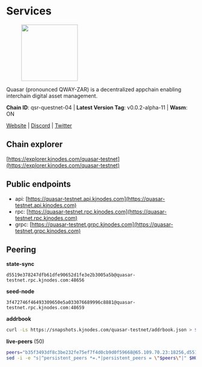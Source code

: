 # Services

<figure><img src="https://raw.githubusercontent.com/kj89/testnet_manuals/main/pingpub/logos/quasar.png" width="150" alt=""><figcaption></figcaption></figure>

Quasar (pronounced QWAY-ZAR) is a decentralized  appchain enabling interchain digital asset management.

**Chain ID**: qsr-questnet-04 | **Latest Version Tag**: v0.0.2-alpha-11 | **Wasm**: ON

[Website](https://www.quasar.fi) | [Discord](https://discord.gg/quasarfi) | [Twitter](https://twitter.com/QuasarFi)




## Chain explorer
[https://explorer.kjnodes.com/quasar-testnet](https://explorer.kjnodes.com/quasar-testnet)

## Public endpoints

* api: [https://quasar-testnet.api.kjnodes.com](https://quasar-testnet.api.kjnodes.com)
* rpc: [https://quasar-testnet.rpc.kjnodes.com](https://quasar-testnet.rpc.kjnodes.com)
* grpc: [https://quasar-testnet.grpc.kjnodes.com](https://quasar-testnet.grpc.kjnodes.com)

## Peering

**state-sync**

```text
d5519e378247dfb61dfe90652d1fe3e2b3005a5b@quasar-testnet.rpc.kjnodes.com:48656
```

**seed-node**

```text
3f472746f46493309650e5a033076689996c8881@quasar-testnet.rpc.kjnodes.com:48659
```

**addrbook**
```bash
curl -Ls https://snapshots.kjnodes.com/quasar-testnet/addrbook.json > $HOME/.quasarnode/config/addrbook.json
```

**live-peers** (50)
```bash
peers="b35f3493df8c3be232fe75ef7f4d0cb9d0f59668@65.109.70.23:18256,d5519e378247dfb61dfe90652d1fe3e2b3005a5b@65.109.68.190:48656,b1197bd0946b3d2d462fcc7548a79e87101d2389@65.108.141.109:38656,fdc1babb7ad4d97a911d32b0545220c8ceca57a8@128.199.8.206:53656,1ed6f367514879537e4afe252370f13d5e52cc4a@129.226.213.177:26656,e748c2f56ff0bdb2851ac8d5b2266a1da3b67de2@43.156.71.46:26656,e7e860a85535652b6f258b151c8efe7f3ad3c491@129.226.217.172:26656,2ac7109fdc59930fc92d21fc67a3b016c43c426e@43.156.79.54:26656,e339401b40f12aaf9efca323214040f51f3ff4b6@65.109.87.135:18656,0326f126f2411d489e1ab16ee36df170b67c24d3@43.159.61.214:26656,91e0c99770db7b8cf7e6e3f8685f0eb5c65cdc04@161.97.160.209:26656,68978b7482fc525ce40b4e7db1a9404e1909446f@65.109.85.221:8090,afe36fbeec84fd13419ae15a03d961f0b3e219d0@43.156.121.227:26656,94a6851042bba8e0ab2d05b4cf08cdce8dab8eec@95.217.109.155:29656,61d549d1b620ddf025adad7ff99378dd1298a167@43.159.54.194:26656,966acc999443bae0857604a9fce426b5e09a7409@65.108.105.48:18256,20af0bf9bdf951201cb6edc898e7e4c14c49435a@5.9.121.55:41856,97eab749a8f2131f98c506748c3b27e07116ccde@95.217.12.103:29656,1313d9018f580a6f13636a2b3e827cf34f28b359@43.156.123.55:26656,231b35d147fdd2bc9027106eeef63b448f1f404b@43.156.225.47:26656,18134130ea3156767191d89e9654b0117f54460b@43.156.246.92:26656,ba41cf010fff672ea3c98d3945c8696b841c2fbd@43.156.76.183:26656,f6d2066354102f74e1313c2face5612a75a489aa@43.156.229.9:26656,78b4f4c13c99a29bb6cfc94ac7b3895b371c879b@43.156.66.171:26656,084f9ff9b1a6026a105df987b455b5d2628c5449@43.156.81.18:26656,94642843a70aa91fc98afbb11b3972b35b967af0@43.156.90.70:26656,b0837cf99b58a550ca05b6dcaa5c49a0260cb725@43.159.55.36:26656,e76440364e286b72d1de5a805b9c92f3d0024cd4@129.226.213.213:26656,50d5ea8e93fcf4007e350db98bda3630ed3265b7@43.153.206.251:26656,b5d454e863b93e52d6ab058c8af91364f4a66dda@43.154.148.171:26656,e544b2bcd9d36b04484ac8d4f65d838524f2a8fe@43.134.183.3:26656,649a3d53bfb6fb5529f0c9765ccb5a2e851d6038@129.226.217.218:26656,7e4af6b52367afeb02fa8a50b5270079b1040d60@43.159.44.122:26656,a52dacd3a6140f19d0760c2fe77f1a1c9d34fb8c@43.156.245.35:26656,bff85696fbe8e100da4ce4da240739e2d25339d7@43.156.137.36:26656,ffcc09bef915fac3dcb0c1fc717d505579847690@43.159.43.189:26656,dbeaf9b805defd9805f717660054a4548db5e084@43.154.77.200:26656,a31109c40c791fe1838069694ba76840cd970904@43.153.205.55:26656,192b8f146bfee2e69a26417f1c87366755b45204@43.131.249.192:26656,50e39441dcd58003837fb0bc73e00105647fb8b6@43.156.98.252:26656,e3b45f7be0b6e109d16458f79a84a434bb85430f@212.118.52.14:29656,367e7c5ce64d8610ee390831e4a30cea18a1562d@43.156.53.237:26656,4a3914798dbf7d3991a3ed72ff0cfb0e3d8bcdbe@43.153.205.189:26656,ad7f19f27e39620a9e9bbb7e9519950d1979f4d0@43.156.47.44:26656,c4fe611e1c75d0813c11c26f6df809818ce452a4@43.156.50.89:26656,b3299d6ad3ff7452cba7d651d2c678e565fdd281@43.156.72.55:26656,6b755e94ede55f92b88f554a2f719c2e16eb76b1@43.153.199.119:26656,9ba7bd63e66c9d13014a1f8d760927215aada9fe@43.156.76.248:26656,b28f98e38b8d911031530c31e6272e4815f40439@43.156.89.143:26656,bf8cc53eab89362736ef9be4accb330f67c03482@43.156.55.88:26656"
sed -i -e "s|^persistent_peers *=.*|persistent_peers = \"$peers\"|" $HOME/.quasarnode/config/config.toml
```
